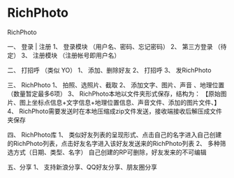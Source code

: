 RichPhoto
=========

RichPhoto

一、	登录 | 注册
    1、	登录模块 （用户名、密码、忘记密码）
    2、	第三方登录 （待定）
    3、	注册模块 （注册帐号即用户名）

二、	打招呼 （类似 YO）
    1、	添加、删除好友
    2、	打招呼
    3、	发RichPhoto

三、	RichPhoto
    1、	拍照、选照片、截取
    2、	添加文字、图片、声音 、地理位置（数量暂定最多6项）
    3、	RichPhoto本地以文件夹形式保存，结构为：
        【原始图片、图上坐标点信息+文字信息+地理位置信息、声音文件、添加的图片文件、】
    4、	RichPhoto需要发送时在本地压缩成zip文件发送，接收端接收后解压成文件夹保存

四、	RichPhoto库
    1、	类似好友列表的呈现形式、点击自己的名字进入自己创建的RichPhoto列表，点击好友名字进入该好友发送来的RichPhoto列表
    2、	多种筛选方式（日期、类型、名字）
        自己创建的RP可删除，好友发来的不可编辑

五、分享
    1、 支持新浪分享、QQ好友分享、朋友圈分享
